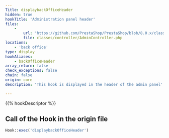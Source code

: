 ```yaml
---
Title: displaybackOfficeHeader
hidden: true
hookTitle: 'Administration panel header'
files:
    -
        url: 'https://github.com/PrestaShop/PrestaShop/blob/8.0.x/classes/controller/AdminController.php'
        file: classes/controller/AdminController.php
locations:
    - 'back office'
type: display
hookAliases:
    - backOfficeHeader
array_return: false
check_exceptions: false
chain: false
origin: core
description: 'This hook is displayed in the header of the admin panel'

---
```


{{% hookDescriptor %}}

## Call of the Hook in the origin file

```php
Hook::exec('displaybackOfficeHeader')
```

